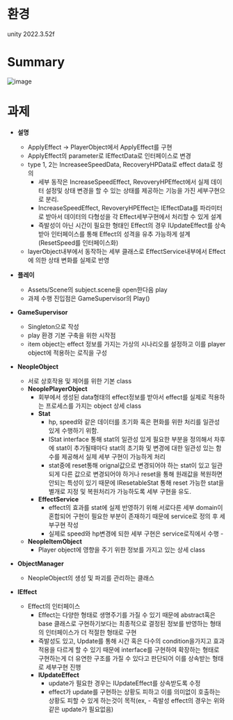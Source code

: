 환경
=
unity 2022.3.52f

Summary
=
![image](https://github.com/user-attachments/assets/1351539d-8812-4aab-b4e1-b36cd81390e3)


과제
=

- **설명**
  - ApplyEffect -> PlayerObject에서 ApplyEffect를 구현
  - ApplyEffect의 parameter로 IEffectData로 인터페이스로 변경 
  - type 1, 2는 IncreaseeSpeedData, RecoveryHPData로 effect data로 정의
    - 세부 동작은 IncreaseSpeedEffect, RevoveryHPEffect에서 실제 데이터 설정및 상태 변경을 할 수 있는 상태를 제공하는 기능을 가진 세부구현으로 분리.
    - IncreaseSpeedEffect, RevoveryHPEffect는 IEffectData를 파라미터로 받아서 데이터의 다형성을 각 Effect세부구현에서 처리할 수 있게 설계
    - 즉발성이 아닌 시간이 필요한 형태인 Effect의 경우 IUpdateEffect를 상속받아 인터페이스를 통해 Effect의 성격을 유추 가능하게 설계(ResetSpeed를 인터페이스화)
  - layerObject내부에서 동작하는 세부 클래스로 EffectService내부에서 Effect에 의한 상태 변화를 실제로 반영

- **플레이**
  - Assets/Scene의 subject.scene을 open한다음 play
  - 과제 수행 진입점은 GameSupervisor의 Play()  

- **GameSupervisor**
  - Singleton으로 작성
  - play 환경 기본 구축을 위한 시작점
  - item object는 effect 정보를 가지는 가상의 시나리오를 설정하고 이를 player object에 적용하는 로직을 구성
- **NeopleObject**
  - 서로 상호작용 및 제어를 위한 기본 class
  - **NeoplePlayerObject**
    - 회부에서 생성된 data형태의 effect정보를 받아서 effect를 실제로 적용하는 프로세스를 가지는 object 상세 class
    - **Stat**
      - hp, speed와 같은 데이터를 초기화 혹은 편화를 위한 처리를 일관성 있게 수행하기 위함.
      - IStat interface 통해 stat의 일관성 있게 필요한 부분을 정의해서 차후에 stat이 추가될때마다 stat의 초기화 및 변경에 대한 일관성 있는 함수를 제공해서 실제 세부 구현이 가능하게 처리
      - stat중에 reset통해 orignal값으로 변경되어야 하는 stat이 있고 일관되게 다른 값으로 변경되어야 하거나 reset을 통해 원래값을 복원하면 안되는 특성이 있기 때문에 IResetableStat 통해 reset 가능한 stat을 별개로 지정 및 복원처리가 가능하도록 세부 구현을 유도.
    - **EffectService**
      - effect의 효과를 stat에 실제 반영하기 위해 서로다른 세부 domain이 혼합되어 구현이 필요한 부분이 존재하기 때문에 service로 정의 후 세부구현 작성
      - 실제로 speed와 hp변경에 되한 세부 구현은 service로직에서 수행        - 
  - **NeopleItemObject**
    - Player object에 영향을 주기 위한 정보를 가지고 있는 상세 class
- **ObjectManager**
  - NeopleObject의 생성 및 파괴를 관리하는 클래스
- **IEffect**
  - Effect의 인터페이스
    - Effect는 다양한 형태로 생명주기를 가질 수 있기 때문에 abstract혹은 base 클래스로 구현하기보다는 최종적으로 결정된 정보를 반영하는 형태의 인터페이스가 더 적절한 형태로 구현
    - 즉발성도 있고, Update를 통해 시간 혹은 다수의 condition을가지고 효과적용을 다르게 할 수 있기 때문에 interface를 구현하여 확장하는 형태로 구현하는게 더 유연한 구조를 가질 수 있다고 판단되어 이를 상속받는 형태로 세부구현 진행
    - **IUpdateEffect**
      - update가 필요한 경우는 IUpdateEffect를 상속받도록 수정
      - effect가 update를 구현하는 상황도 피하고 이를 의미없이 호출하는 상황도 피할 수 있게 하는것이 목적(ex, - 즉발성 effect의 경우는 위와같은 update가 필요없음)
      

